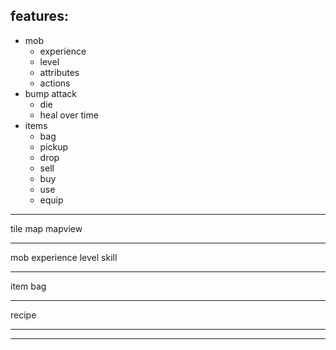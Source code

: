
## features:

* mob
	- experience
	- level
	- attributes
	- actions
* bump attack
	- die
	- heal over time
* items
	- bag
	- pickup
	- drop
	- sell
	- buy
	- use
	- equip




---

tile
map
mapview

---

mob
experience
level
skill

---

item
bag

---

recipe

---



---